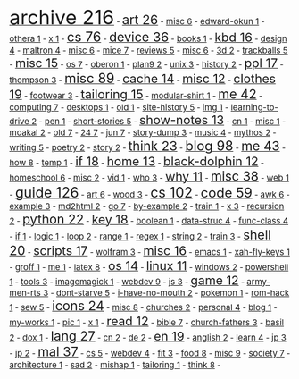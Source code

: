 <a href="./archive"><span style="font-size: 35px;">archive      216</span></a> - <a href="./archive//art"><span style="font-size: 23px;">art       26</span></a> - <a href="./archive//art//misc"><span style="font-size: 15px;">misc        6</span></a> - <a href="./archive//art//misc//edward-okun"><span style="font-size: 15px;">edward-okun        1</span></a> - <a href="./archive//art//othera"><span style="font-size: 15px;">othera        1</span></a> - <a href="./archive//art//x"><span style="font-size: 15px;">x        1</span></a> - <a href="./archive//cs"><span style="font-size: 24px;">cs       76</span></a> - <a href="./archive//cs//device"><span style="font-size: 23px;">device       36</span></a> - <a href="./archive//cs//device//books"><span style="font-size: 15px;">books        1</span></a> - <a href="./archive//cs//device//kbd"><span style="font-size: 22px;">kbd       16</span></a> - <a href="./archive//cs//device//kbd//design"><span style="font-size: 15px;">design        4</span></a> - <a href="./archive//cs//device//kbd//maltron"><span style="font-size: 15px;">maltron        4</span></a> - <a href="./archive//cs//device//kbd//misc"><span style="font-size: 15px;">misc        6</span></a> - <a href="./archive//cs//device//mice"><span style="font-size: 15px;">mice        7</span></a> - <a href="./archive//cs//device//mice//reviews"><span style="font-size: 15px;">reviews        5</span></a> - <a href="./archive//cs//device//misc"><span style="font-size: 15px;">misc        6</span></a> - <a href="./archive//cs//device//misc//3d"><span style="font-size: 15px;">3d        2</span></a> - <a href="./archive//cs//device//trackballs"><span style="font-size: 15px;">trackballs        5</span></a> - <a href="./archive//cs//misc"><span style="font-size: 22px;">misc       15</span></a> - <a href="./archive//cs//os"><span style="font-size: 15px;">os        7</span></a> - <a href="./archive//cs//os//oberon"><span style="font-size: 15px;">oberon        1</span></a> - <a href="./archive//cs//os//plan9"><span style="font-size: 15px;">plan9        2</span></a> - <a href="./archive//cs//os//unix"><span style="font-size: 15px;">unix        3</span></a> - <a href="./archive//cs//os//unix//history"><span style="font-size: 15px;">history        2</span></a> - <a href="./archive//cs//ppl"><span style="font-size: 22px;">ppl       17</span></a> - <a href="./archive//cs//ppl//thompson"><span style="font-size: 15px;">thompson        3</span></a> - <a href="./archive//misc"><span style="font-size: 24px;">misc       89</span></a> - <a href="./archive//misc//cache"><span style="font-size: 22px;">cache       14</span></a> - <a href="./archive//misc//cache//misc"><span style="font-size: 22px;">misc       12</span></a> - <a href="./archive//misc//clothes"><span style="font-size: 22px;">clothes       19</span></a> - <a href="./archive//misc//clothes//footwear"><span style="font-size: 15px;">footwear        3</span></a> - <a href="./archive//misc//clothes//tailoring"><span style="font-size: 22px;">tailoring       15</span></a> - <a href="./archive//misc//clothes//tailoring//modular-shirt"><span style="font-size: 15px;">modular-shirt        1</span></a> - <a href="./archive//misc//me"><span style="font-size: 23px;">me       42</span></a> - <a href="./archive//misc//me//computing"><span style="font-size: 15px;">computing        7</span></a> - <a href="./archive//misc//me//computing//desktops"><span style="font-size: 15px;">desktops        1</span></a> - <a href="./archive//misc//me//computing//old"><span style="font-size: 15px;">old        1</span></a> - <a href="./archive//misc//me//computing//site-history"><span style="font-size: 15px;">site-history        5</span></a> - <a href="./archive//misc//me//computing//site-history//img"><span style="font-size: 15px;">img        1</span></a> - <a href="./archive//misc//me//learning-to-drive"><span style="font-size: 15px;">learning-to-drive        2</span></a> - <a href="./archive//misc//me//pen"><span style="font-size: 15px;">pen        1</span></a> - <a href="./archive//misc//me//short-stories"><span style="font-size: 15px;">short-stories        5</span></a> - <a href="./archive//misc//me//show-notes"><span style="font-size: 22px;">show-notes       13</span></a> - <a href="./archive//misc//me//show-notes//cn"><span style="font-size: 15px;">cn        1</span></a> - <a href="./archive//misc//me//show-notes//misc"><span style="font-size: 15px;">misc        1</span></a> - <a href="./archive//misc//me//show-notes//moakal"><span style="font-size: 15px;">moakal        2</span></a> - <a href="./archive//misc//me//show-notes//old"><span style="font-size: 15px;">old        7</span></a> - <a href="./archive//misc//me//show-notes//old//24"><span style="font-size: 15px;">24        7</span></a> - <a href="./archive//misc//me//show-notes//old//24//jun"><span style="font-size: 15px;">jun        7</span></a> - <a href="./archive//misc//me//story-dump"><span style="font-size: 15px;">story-dump        3</span></a> - <a href="./archive//misc//music"><span style="font-size: 15px;">music        4</span></a> - <a href="./archive//misc//mythos"><span style="font-size: 15px;">mythos        2</span></a> - <a href="./archive//misc//writing"><span style="font-size: 15px;">writing        5</span></a> - <a href="./archive//misc//writing//poetry"><span style="font-size: 15px;">poetry        2</span></a> - <a href="./archive//misc//writing//story"><span style="font-size: 15px;">story        2</span></a> - <a href="./archive//think"><span style="font-size: 23px;">think       23</span></a> - <a href="./blog"><span style="font-size: 24px;">blog       98</span></a> - <a href="./blog//me"><span style="font-size: 23px;">me       43</span></a> - <a href="./blog//me//how"><span style="font-size: 15px;">how        8</span></a> - <a href="./blog//me//how//temp"><span style="font-size: 15px;">temp        1</span></a> - <a href="./blog//me//if"><span style="font-size: 22px;">if       18</span></a> - <a href="./blog//me//if//home"><span style="font-size: 22px;">home       13</span></a> - <a href="./blog//me//if//home//black-dolphin"><span style="font-size: 22px;">black-dolphin       12</span></a> - <a href="./blog//me//if//home//black-dolphin//homeschool"><span style="font-size: 15px;">homeschool        6</span></a> - <a href="./blog//me//if//home//black-dolphin//misc"><span style="font-size: 15px;">misc        2</span></a> - <a href="./blog//me//if//home//black-dolphin//vid"><span style="font-size: 15px;">vid        1</span></a> - <a href="./blog//me//who"><span style="font-size: 15px;">who        3</span></a> - <a href="./blog//me//why"><span style="font-size: 22px;">why       11</span></a> - <a href="./blog//misc"><span style="font-size: 23px;">misc       38</span></a> - <a href="./blog//web"><span style="font-size: 15px;">web        1</span></a> - <a href="./guide"><span style="font-size: 25px;">guide      126</span></a> - <a href="./guide//art"><span style="font-size: 15px;">art        6</span></a> - <a href="./guide//art//wood"><span style="font-size: 15px;">wood        3</span></a> - <a href="./guide//cs"><span style="font-size: 25px;">cs      102</span></a> - <a href="./guide//cs//code"><span style="font-size: 24px;">code       59</span></a> - <a href="./guide//cs//code//awk"><span style="font-size: 15px;">awk        6</span></a> - <a href="./guide//cs//code//awk//example"><span style="font-size: 15px;">example        3</span></a> - <a href="./guide//cs//code//awk//md2html"><span style="font-size: 15px;">md2html        2</span></a> - <a href="./guide//cs//code//go"><span style="font-size: 15px;">go        7</span></a> - <a href="./guide//cs//code//go//by-example"><span style="font-size: 15px;">by-example        2</span></a> - <a href="./guide//cs//code//go//train"><span style="font-size: 15px;">train        1</span></a> - <a href="./guide//cs//code//go//x"><span style="font-size: 15px;">x        3</span></a> - <a href="./guide//cs//code//go//x//recursion"><span style="font-size: 15px;">recursion        2</span></a> - <a href="./guide//cs//code//python"><span style="font-size: 23px;">python       22</span></a> - <a href="./guide//cs//code//python//key"><span style="font-size: 22px;">key       18</span></a> - <a href="./guide//cs//code//python//key//boolean"><span style="font-size: 15px;">boolean        1</span></a> - <a href="./guide//cs//code//python//key//data-struc"><span style="font-size: 15px;">data-struc        4</span></a> - <a href="./guide//cs//code//python//key//func-class"><span style="font-size: 15px;">func-class        4</span></a> - <a href="./guide//cs//code//python//key//if"><span style="font-size: 15px;">if        1</span></a> - <a href="./guide//cs//code//python//key//logic"><span style="font-size: 15px;">logic        1</span></a> - <a href="./guide//cs//code//python//key//loop"><span style="font-size: 15px;">loop        2</span></a> - <a href="./guide//cs//code//python//key//range"><span style="font-size: 15px;">range        1</span></a> - <a href="./guide//cs//code//python//key//regex"><span style="font-size: 15px;">regex        1</span></a> - <a href="./guide//cs//code//python//key//string"><span style="font-size: 15px;">string        2</span></a> - <a href="./guide//cs//code//python//train"><span style="font-size: 15px;">train        3</span></a> - <a href="./guide//cs//code//shell"><span style="font-size: 23px;">shell       20</span></a> - <a href="./guide//cs//code//shell//scripts"><span style="font-size: 22px;">scripts       17</span></a> - <a href="./guide//cs//code//wolfram"><span style="font-size: 15px;">wolfram        3</span></a> - <a href="./guide//cs//misc"><span style="font-size: 22px;">misc       16</span></a> - <a href="./guide//cs//misc//emacs"><span style="font-size: 15px;">emacs        1</span></a> - <a href="./guide//cs//misc//emacs//xah-fly-keys"><span style="font-size: 15px;">xah-fly-keys        1</span></a> - <a href="./guide//cs//misc//groff"><span style="font-size: 15px;">groff        1</span></a> - <a href="./guide//cs//misc//groff//me"><span style="font-size: 15px;">me        1</span></a> - <a href="./guide//cs//misc//latex"><span style="font-size: 15px;">latex        8</span></a> - <a href="./guide//cs//os"><span style="font-size: 22px;">os       14</span></a> - <a href="./guide//cs//os//linux"><span style="font-size: 22px;">linux       11</span></a> - <a href="./guide//cs//os//windows"><span style="font-size: 15px;">windows        2</span></a> - <a href="./guide//cs//os//windows//powershell"><span style="font-size: 15px;">powershell        1</span></a> - <a href="./guide//cs//tools"><span style="font-size: 15px;">tools        3</span></a> - <a href="./guide//cs//tools//imagemagick"><span style="font-size: 15px;">imagemagick        1</span></a> - <a href="./guide//cs//webdev"><span style="font-size: 15px;">webdev        9</span></a> - <a href="./guide//cs//webdev//js"><span style="font-size: 15px;">js        3</span></a> - <a href="./guide//game"><span style="font-size: 22px;">game       12</span></a> - <a href="./guide//game//army-men-rts"><span style="font-size: 15px;">army-men-rts        3</span></a> - <a href="./guide//game//dont-starve"><span style="font-size: 15px;">dont-starve        5</span></a> - <a href="./guide//game//i-have-no-mouth"><span style="font-size: 15px;">i-have-no-mouth        2</span></a> - <a href="./guide//game//pokemon"><span style="font-size: 15px;">pokemon        1</span></a> - <a href="./guide//game//pokemon//rom-hack"><span style="font-size: 15px;">rom-hack        1</span></a> - <a href="./guide//sew"><span style="font-size: 15px;">sew        5</span></a> - <a href="./icons"><span style="font-size: 23px;">icons       24</span></a> - <a href="./icons//misc"><span style="font-size: 15px;">misc        8</span></a> - <a href="./icons//misc//churches"><span style="font-size: 15px;">churches        2</span></a> - <a href="./icons//misc//personal"><span style="font-size: 15px;">personal        4</span></a> - <a href="./icons//misc//personal//blog"><span style="font-size: 15px;">blog        1</span></a> - <a href="./icons//misc//personal//my-works"><span style="font-size: 15px;">my-works        1</span></a> - <a href="./icons//misc//personal//pic"><span style="font-size: 15px;">pic        1</span></a> - <a href="./icons//misc//x"><span style="font-size: 15px;">x        1</span></a> - <a href="./icons//read"><span style="font-size: 22px;">read       12</span></a> - <a href="./icons//read//bible"><span style="font-size: 15px;">bible        7</span></a> - <a href="./icons//read//church-fathers"><span style="font-size: 15px;">church-fathers        3</span></a> - <a href="./icons//read//church-fathers//basil"><span style="font-size: 15px;">basil        2</span></a> - <a href="./icons//read//dox"><span style="font-size: 15px;">dox        1</span></a> - <a href="./lang"><span style="font-size: 23px;">lang       27</span></a> - <a href="./lang//cn"><span style="font-size: 15px;">cn        2</span></a> - <a href="./lang//de"><span style="font-size: 15px;">de        2</span></a> - <a href="./lang//en"><span style="font-size: 22px;">en       19</span></a> - <a href="./lang//en//anglish"><span style="font-size: 15px;">anglish        2</span></a> - <a href="./lang//en//learn"><span style="font-size: 15px;">learn        4</span></a> - <a href="./lang//jp"><span style="font-size: 15px;">jp        3</span></a> - <a href="./lang//jp//jp"><span style="font-size: 15px;">jp        2</span></a> - <a href="./mal"><span style="font-size: 23px;">mal       37</span></a> - <a href="./mal//cs"><span style="font-size: 15px;">cs        5</span></a> - <a href="./mal//cs//webdev"><span style="font-size: 15px;">webdev        4</span></a> - <a href="./mal//fit"><span style="font-size: 15px;">fit        3</span></a> - <a href="./mal//food"><span style="font-size: 15px;">food        8</span></a> - <a href="./mal//misc"><span style="font-size: 15px;">misc        9</span></a> - <a href="./mal//misc//society"><span style="font-size: 15px;">society        7</span></a> - <a href="./mal//misc//society//architecture"><span style="font-size: 15px;">architecture        1</span></a> - <a href="./mal//sad"><span style="font-size: 15px;">sad        2</span></a> - <a href="./mal//sad//mishap"><span style="font-size: 15px;">mishap        1</span></a> - <a href="./mal//tailoring"><span style="font-size: 15px;">tailoring        1</span></a> - <a href="./mal//think"><span style="font-size: 15px;">think        8</span></a> - 